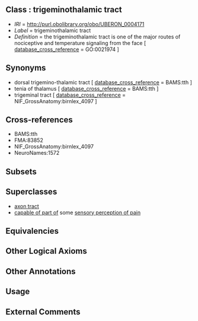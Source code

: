 
## Class : trigeminothalamic tract

 * *IRI* = http://purl.obolibrary.org/obo/UBERON_0004171
 * *Label* = trigeminothalamic tract
 * *Definition* = the trigeminothalamic tract is one of the major routes of nociceptive and temperature signaling from the face [ [database_cross_reference](../../ef/oboInOwl#hasDbXref.md) = GO:0021974 ]

## Synonyms

 * dorsal trigemino-thalamic tract [ [database_cross_reference](../../ef/oboInOwl#hasDbXref.md) = BAMS:tth ]
 * tenia of thalamus [ [database_cross_reference](../../ef/oboInOwl#hasDbXref.md) = BAMS:tth ]
 * trigeminal tract [ [database_cross_reference](../../ef/oboInOwl#hasDbXref.md) = NIF_GrossAnatomy:birnlex_4097 ]

## Cross-references

 * BAMS:tth
 * FMA:83852
 * NIF_GrossAnatomy:birnlex_4097
 * NeuroNames:1572

## Subsets


## Superclasses

 * [axon tract](../../UBERON/18/UBERON_0001018.md)
 * [capable of part of](../../RO/16/RO_0002216.md) some [sensory perception of pain](../../GO/33/GO_0019233.md)

## Equivalencies


## Other Logical Axioms


## Other Annotations


## Usage


## External Comments

